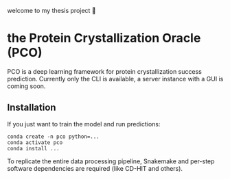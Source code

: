 welcome to my thesis project :construction_worker:
# the Protein Crystallization Oracle (PCO)
PCO is a deep learning framework for protein crystallization success prediction. Currently only the CLI is available, a server instance with a GUI is coming soon.

## Installation
If you just want to train the model and run predictions:
```
conda create -n pco python=...
conda activate pco
conda install ...
```

To replicate the entire data processing pipeline, Snakemake and per-step software dependencies are required (like CD-HIT and others).
